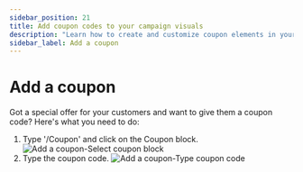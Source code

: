 ```yaml
---
sidebar_position: 21
title: Add coupon codes to your campaign visuals
description: "Learn how to create and customize coupon elements in your marketing designs."
sidebar_label: Add a coupon
---
```


# Add a coupon

Got a special offer for your customers and want to give them a coupon code? Here's what you need to do:

1. Type '/Coupon' and click on the Coupon block.
    <img src="/img/working-with-content/add-a-coupon/1_add-a-coupon_select-coupon-block.png" alt="Add a coupon-Select coupon block" />
2. Type the coupon code.
    <img src="/img/working-with-content/add-a-coupon/2_add-a-coupon_type-coupon-code.png" alt="Add a coupon-Type coupon code" />